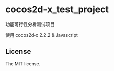 cocos2d-x_test_project
======================

功能可行性分析测试项目


使用 cocos2d-x 2.2.2 & Javascript


## License
The MIT license.
